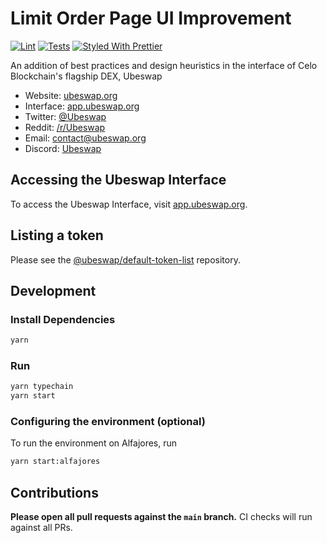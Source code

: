 # Limit Order Page UI Improvement

[![Lint](https://github.com/Ubeswap/ubeswap-interface/workflows/Lint/badge.svg)](https://github.com/Ubeswap/ubeswap-interface/actions?query=workflow%3ALint)
[![Tests](https://github.com/Ubeswap/ubeswap-interface/workflows/Tests/badge.svg)](https://github.com/Ubeswap/ubeswap-interface/actions?query=workflow%3ATests)
[![Styled With Prettier](https://img.shields.io/badge/code_style-prettier-ff69b4.svg)](https://prettier.io/)

An addition of best practices and design heuristics in the interface of Celo Blockchain's flagship DEX, Ubeswap

- Website: [ubeswap.org](https://ubeswap.org/)
- Interface: [app.ubeswap.org](https://app.ubeswap.org)
- Twitter: [@Ubeswap](https://twitter.com/Ubeswap)
- Reddit: [/r/Ubeswap](https://www.reddit.com/r/Ubeswap/)
- Email: [contact@ubeswap.org](mailto:contact@ubeswap.org)
- Discord: [Ubeswap](https://discord.gg/zZkUXCMPGP)

## Accessing the Ubeswap Interface

To access the Ubeswap Interface, visit [app.ubeswap.org](https://app.ubeswap.org).

## Listing a token

Please see the
[@ubeswap/default-token-list](https://github.com/ubeswap/default-token-list)
repository.

## Development

### Install Dependencies

```bash
yarn
```

### Run

```bash
yarn typechain
yarn start
```

### Configuring the environment (optional)

To run the environment on Alfajores, run

```bash
yarn start:alfajores
```

## Contributions

**Please open all pull requests against the `main` branch.**
CI checks will run against all PRs.
